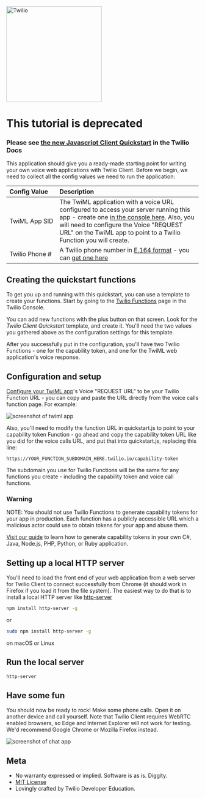 <a href="https://www.twilio.com">
  <img src="https://static0.twilio.com/marketing/bundles/marketing/img/logos/wordmark-red.svg" alt="Twilio" width="250" />
</a>

# This tutorial is deprecated
### Please see [the new Javascript Client Quickstart](https://www.twilio.com/docs/voice/client/javascript/quickstart) in the Twilio Docs

This application should give you a ready-made starting point for writing your
own voice web applications with Twilio Client. Before we begin, we need to collect
all the config values we need to run the application:

| Config&nbsp;Value  | Description |
| :-------------  |:------------- |
TwiML&nbsp;App&nbsp;SID | The TwiML application with a voice URL configured to access your server running this app - create one [in the console here](https://www.twilio.com//console/phone-numbers/dev-tools/twiml-apps). Also, you will need to configure the Voice "REQUEST URL" on the TwiML app to point to a Twilio Function you will create.
Twilio&nbsp;Phone&nbsp;# | A Twilio phone number in [E.164 format](https://en.wikipedia.org/wiki/E.164) - you can [get one here](https://www.twilio.com/console/phone-numbers/incoming)

## Creating the quickstart functions

To get you up and running with this quickstart, you can use a template to create your functions. Start by going to the [Twilio Functions](https://www.twilio.com/console/runtime/functions/manage) page in the Twilio Console.

You can add new functions with the plus button on that screen. Look for the *Twilio Client Quickstart* template, and create it. You'll need the two values you gathered above as the configuration settings for this template.

After you successfully put in the configuration, you'll have two Twilio Functions - one for the capability token, and one for the TwiML web application's voice response.

## Configuration and setup

[Configure your TwiML app](https://www.twilio.com/console/voice/twiml/apps)'s
Voice "REQUEST URL" to be your Twilio Function URL - you can copy and paste the URL directly from the voice calls function page. For example:

![screenshot of twiml app](https://s3.amazonaws.com/com.twilio.prod.twilio-docs/images/ClientJSCopyVoiceURL.width-500.png)

Also, you'll need to modify the function URL in quickstart.js to point to your capability token Function - go ahead and copy the capability token URL like you did for the voice calls URL, and put that into quickstart.js, replacing this line:

```
https://YOUR_FUNCTION_SUBDOMAIN_HERE.twilio.io/capability-token
```

The subdomain you use for Twilio Functions will be the same for any functions you create - including the capability token and voice call functions.

### Warning

NOTE: You should not use Twilio Functions to generate capability tokens for your app in production. Each function has a publicly accessible URL which a malicious actor could use to obtain tokens for your app and abuse them.

[Visit our guide](https://www.twilio.com/docs/voice/client/capability-tokens) to learn how to generate capability tokens in your own C#, Java, Node.js, PHP, Python, or Ruby application.

## Setting up a local HTTP server

You'll need to load the front end of your web application from a web server for Twilio Client to connect successfully from Chrome (it should work in Firefox if you load it from the file system). The easiest way to do that is to install a local HTTP server like [http-server](https://github.com/indexzero/http-server)

```bash
npm install http-server -g
```

or 

```bash
sudo npm install http-server -g
```

on macOS or Linux


## Run the local server

```bash
http-server
```

## Have some fun

 You should now be ready to rock! Make some phone calls.
   Open it on another device and call yourself. Note that Twilio Client requires
   WebRTC enabled browsers, so Edge and Internet Explorer will not work for
   testing. We'd recommend Google Chrome or Mozilla Firefox instead.

   ![screenshot of chat app](https://s3.amazonaws.com/com.twilio.prod.twilio-docs/images/TwilioClientQuickstart.original.png)

## Meta

* No warranty expressed or implied. Software is as is. Diggity.
* [MIT License](http://www.opensource.org/licenses/mit-license.html)
* Lovingly crafted by Twilio Developer Education.
